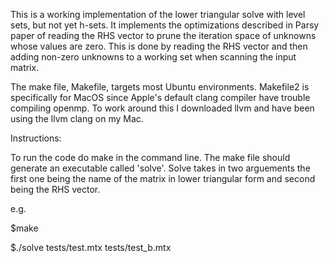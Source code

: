 This is a working implementation of the lower triangular solve with level sets, but not
yet h-sets. It implements the optimizations described in Parsy paper of reading the RHS
vector to prune the iteration space of unknowns whose values are zero. This is done by
reading the RHS vector and then adding non-zero unknowns to a working set when scanning
the input matrix.


The make file, Makefile, targets most Ubuntu environments. Makefile2 is specifically 
for MacOS since Apple's default clang compiler have trouble compiling openmp. To work
around this I downloaded llvm and have been using the llvm clang on my Mac. 

Instructions:

To run the code do make in the command line. The make file should generate an executable
called 'solve'. Solve takes in two arguements the first one being the name of the matrix
in lower triangular form and second being the RHS vector.

e.g.

$make

$./solve tests/test.mtx tests/test_b.mtx
